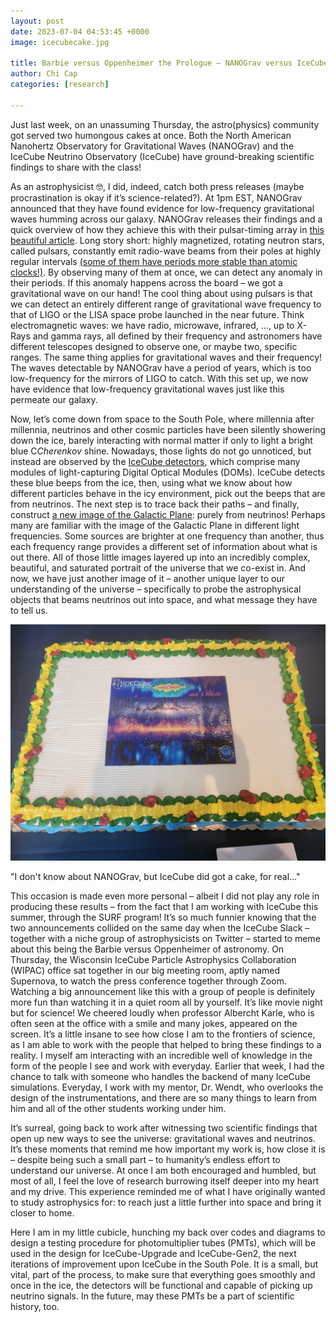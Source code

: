 ```yaml
---
layout: post
date: 2023-07-04 04:53:45 +0000
image: icecubecake.jpg

title: Barbie versus Oppenheimer the Prologue — NANOGrav versus IceCube
author: Chi Cap
categories: [research]

---
```

Just last week, on an unassuming Thursday, the astro(physics) community got served two humongous cakes at once. Both the North American Nanohertz Observatory for Gravitational Waves (NANOGrav) and the IceCube Neutrino Observatory (IceCube) have ground-breaking scientific findings to share with the class!

As an astrophysicist 🤓, I did, indeed, catch both press releases (maybe procrastination is okay if it’s science-related?). At 1pm EST, NANOGrav announced that they have found evidence for low-frequency gravitational waves humming across our galaxy. NANOGrav releases their findings and a quick overview of how they achieve this with their pulsar-timing array in [this beautiful article](https://nanograv.org/news/15yrRelease). Long story short: highly magnetized, rotating neutron stars, called pulsars, constantly emit radio-wave beams from their poles at highly regular intervals [(some of them have periods more stable than atomic clocks!)](https://link.springer.com/article/10.1007/s11214-017-0459-0). By observing many of them at once, we can detect any anomaly in their periods. If this anomaly happens across the board – we got a gravitational wave on our hand! The cool thing about using pulsars is that we can detect an entirely different range of gravitational wave frequency to that of LIGO or the LISA space probe launched in the near future. Think electromagnetic waves: we have radio, microwave, infrared, …, up to X-Rays and gamma rays, all defined by their frequency and astronomers have different telescopes designed to observe one, or maybe two, specific ranges. The same thing applies for gravitational waves and their frequency! The waves detectable by NANOGrav have a period of years, which is too low-frequency for the mirrors of LIGO to catch. With this set up, we now have evidence that low-frequency gravitational waves just like this permeate our galaxy. 

Now, let’s come down from space to the South Pole, where millennia after millennia, neutrinos and other cosmic particles have been silently showering down the ice, barely interacting with normal matter if only to light a bright blue C*Cherenkov* shine. Nowadays, those lights do not go unnoticed, but instead are observed by the [IceCube detectors](https://icecube.wisc.edu/science/icecube/), which comprise many modules of light-capturing Digital Optical Modules (DOMs). IceCube detects these blue beeps from the ice, then, using what we know about how different particles behave in the icy environment, pick out the beeps that are from neutrinos. The next step is to trace back their paths – and finally, construct [a new image of the Galactic Plane](https://icecube.wisc.edu/news/press-releases/2023/06/our-galaxy-seen-through-a-new-lens-neutrinos-detected-by-icecube/): purely from neutrinos! Perhaps many are familiar with the image of the Galactic Plane in different light frequencies. Some sources are brighter at one frequency than another, thus each frequency range provides a different set of information about what is out there. All of those little images layered up into an incredibly complex, beautiful, and saturated portrait of the universe that we co-exist in. And now, we have just another image of it – another unique layer to our understanding of the universe – specifically to probe the astrophysical objects that beams neutrinos out into space, and what message they have to tell us.

![](/uploads/icecubecake.jpg) 

"I don't know about NANOGrav, but IceCube did got a cake, for real..."

This occasion is made even more personal – albeit I did not play any role in producing these results – from the fact that I am working with IceCube this summer, through the SURF program! It’s so much funnier knowing that the two announcements collided on the same day when the IceCube Slack – together with a niche group of astrophysicists on Twitter – started to meme about this being the Barbie versus Oppenheimer of astronomy. On Thursday, the Wisconsin IceCube Particle Astrophysics Collaboration (WIPAC) office sat together in our big meeting room, aptly named Supernova, to watch the press conference together through Zoom. Watching a big announcement like this with a group of people is definitely more fun than watching it in a quiet room all by yourself. It’s like movie night but for science! We cheered loudly when professor Albercht Karle, who is often seen at the office with a smile and many jokes, appeared on the screen. It’s a little insane to see how close I am to the frontiers of science, as  I am able to work with the people that helped to bring these findings to a reality.  I myself am interacting with an incredible well of knowledge in the form of the people I see and work with everyday. Earlier that week, I had the chance to talk with someone who handles the backend of many IceCube simulations. Everyday, I work with my mentor, Dr. Wendt, who overlooks the design of the instrumentations, and there are so many things to learn from him and all of the other students working under him.

It’s surreal, going back to work after witnessing two scientific findings that open up new ways to see the universe: gravitational waves and neutrinos. It’s these moments that remind me how important my work is, how close it is – despite being such a small part – to humanity’s endless effort to understand our universe. At once I am both encouraged and humbled, but most of all, I feel the love of research burrowing itself deeper into my heart and my drive. This experience reminded me of what I have originally wanted to study astrophysics for: to reach just a little further into space and bring it closer to home.

Here I am in my little cubicle, hunching my back over codes and diagrams to design a testing procedure for photomultiplier tubes (PMTs), which will be used in the design for IceCube-Upgrade and IceCube-Gen2, the next iterations of improvement upon IceCube in the South Pole. It is a small, but vital, part of the process, to make sure that everything goes smoothly and once in the ice, the detectors will be functional and capable of picking up neutrino signals. In the future, may these PMTs be a part of scientific history, too. 





